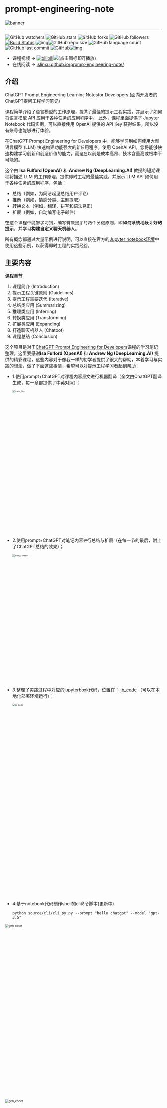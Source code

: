 # prompt-engineering-note



![banner](https://user-images.githubusercontent.com/59380685/235316290-9a297ce3-ba65-4e66-ae02-f7b62cd42210.png)

---

![GitHub watchers](https://img.shields.io/github/watchers/isLinXu/prompt-engineering-note.svg?style=social) ![GitHub stars](https://img.shields.io/github/stars/isLinXu/prompt-engineering-note.svg?style=social) ![GitHub forks](https://img.shields.io/github/forks/isLinXu/prompt-engineering-note.svg?style=social) ![GitHub followers](https://img.shields.io/github/followers/isLinXu.svg?style=social)
 [![Build Status](https://img.shields.io/endpoint.svg?url=https%3A%2F%2Factions-badge.atrox.dev%2Fatrox%2Fsync-dotenv%2Fbadge&style=flat)](https://github.com/isLinXu/prompt-engineering-note)  ![img](https://badgen.net/badge/icon/learning?icon=deepscan&label)![GitHub repo size](https://img.shields.io/github/repo-size/isLinXu/prompt-engineering-note.svg?style=flat-square) ![GitHub language count](https://img.shields.io/github/languages/count/isLinXu/prompt-engineering-note)  ![GitHub last commit](https://img.shields.io/github/last-commit/isLinXu/prompt-engineering-note) ![GitHub](https://img.shields.io/github/license/isLinXu/prompt-engineering-note.svg?style=flat-square)![img](https://hits.dwyl.com/isLinXu/prompt-engineering-note.svg)

- 课程视频 -> [![bilibili](https://img.shields.io/badge/dynamic/json?label=views&style=social&logo=bilibili&query=data.stat.view&url=https%3A%2F%2Fapi.bilibili.com%2Fx%2Fweb-interface%2Fview%3Fbvid%3DBV1vM4y1U7b5)](https://www.bilibili.com/video/BV1No4y1t7Zn/)[![](https://img.shields.io/youtube/views/K0SZ9mdygTw?style=social)](https://learn.deeplearning.ai/chatgpt-prompt-eng)(点击图标即可播放)
- 在线阅读 -> [islinxu.github.io/prompt-engineering-note/](https://islinxu.github.io/prompt-engineering-note/)

## 介绍

ChatGPT Prompt Engineering Learning Notesfor Developers (面向开发者的ChatGPT提问工程学习笔记)

课程简单介绍了语言模型的工作原理，提供了最佳的提示工程实践，并展示了如何将语言模型 API 应用于各种任务的应用程序中。
此外，课程里面提供了 Jupyter Notebook 代码实例，可以直接使用 OpenAI 提供的 API Key 获得结果，所以没有账号也能够进行体验。

在ChatGPT Prompt Engineering for Developers 中，能够学习到如何使用大型语言模型 (LLM) 快速构建功能强大的新应用程序。使用 OpenAI API，您将能够快速构建学习创新和创造价值的能力，而这在以前是成本高昂、技术含量高或根本不可能的。

这个由 **Isa Fulford (OpenAI)** 和 **Andrew Ng (DeepLearning.AI)** 教授的短期课程将描述 LLM 的工作原理，提供即时工程的最佳实践，并展示 LLM API 如何用于各种任务的应用程序，包括：

- 总结（例如，为简洁起见总结用户评论）
- 推断（例如，情感分类、主题提取）
- 转换文本（例如，翻译、拼写和语法更正）
- 扩展（例如，自动编写电子邮件）

在这个课程中能够学习到，编写有效提示的两个关键原则，即**如何系统地设计好的提示**，并学习**构建自定义聊天机器人**。 

所有概念都通过大量示例进行说明，可以直接在官方的[Jupyter notebook环境](https://s172-31-9-165p16067.lab-aws-production.deeplearning.ai/notebooks/)中使用这些示例，以获得即时工程的实践经验。 

## 主要内容

**课程章节** 

1. 课程简介 (Introduction) 
2. 提示工程关键原则 (Guidelines) 
3. 提示工程需要迭代 (Iterative) 
4. 总结类应用 (Summarizing) 
5. 推理类应用 (Inferring) 
6. 转换类应用 (Transforming) 
7. 扩展类应用 (Expanding) 
8. 打造聊天机器人 (Chatbot) 
9. 课程总结 (Conclusion)

这个项目是对于[ChatGPT Prompt Engineering for Developers](https://www.deeplearning.ai/short-courses/chatgpt-prompt-engineering-for-developers/)课程的学习笔记整理，这里要感谢**Isa Fulford (OpenAI)** 和 **Andrew Ng (DeepLearning.AI)** 提供的精彩课程，这些内容对于像我一样的初学者提供了很大的帮助，本着学习与实践的想法，做了下面这些事情，希望可以对提示工程学习者起到帮助：

- 1.使用prompt+ChatGPT对课程内容原文进行机器翻译（全文由ChatGPT翻译生成，每一章都提供了中英对照）；

  <img width="917" alt="trans_lan" src="https://user-images.githubusercontent.com/59380685/235310208-d447904e-5a19-4f70-a4f9-9f608517acc1.png" style="zoom: 50%;" >

- 2.使用prompt+ChatGPT对笔记内容进行总结与扩展（在每一节的最后，附上了ChatGPT总结的效果）；

  <img width="824" alt="sum_context" src="https://user-images.githubusercontent.com/59380685/235310262-b82a8243-3e72-4a12-b36a-ef24206c563e.png" style="zoom:50%;" >

- 3.整理了实践过程中对应的jupyterbook代码，位置在： [jb_code](./source/jb_code) （可以在本地化部署环境运行）；

  <img width="1235" alt="jb_code" src="https://user-images.githubusercontent.com/59380685/235310289-7f787cfd-2277-4722-97f8-2f30605321f6.png" style="zoom:50%;" >

- 4.基于notebook代码制作shell的cli命令脚本(更新中)

  ```shell
  python source/cli/cli_py.py --prompt "hello chatgpt" --model "gpt-3.5"
  ```

<img width="837" alt="gen_code" src="https://user-images.githubusercontent.com/59380685/235404063-3b64ae5c-df09-4b3f-a687-5f2b05b005c3.png" style="zoom: 67%;" >

<img width="755" alt="gen_code1" src="https://user-images.githubusercontent.com/59380685/235404104-338eae8f-e170-4b44-a4a3-55005562a179.png" style="zoom: 67%;" >


- 5.整理了提示工程相关的awesome的项目清单(更新中)：
  https://islinxu.github.io/prompt-engineering-note/projects/index.html

- 6.玩具项目: 引导ChatGPT实现生成[tiny-gpt]()(从零开始实现一个简单的gpt模型)
  
  - 记录在[tiny-gpt](source/projects/tiny-gpt/tiny-gpt.md) 
  
  ![tiny-gpt](https://user-images.githubusercontent.com/59380685/236223231-ed5e44d3-7b43-4ab2-a5cd-22e791d4ae28.png)
  
- ... ...



## 致谢

- https://learn.deeplearning.ai/chatgpt-prompt-eng/
- https://github.com/openai/openai-cookbook
- https://github.com/openai/openai-python
- https://github.com/openai/chatgpt-retrieval-plugin
- https://learnwithhasan.com/prompt-engineering-guide/







# prompt-engineering-note
